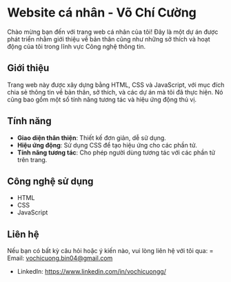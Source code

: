 # Website cá nhân - Võ Chí Cường

Chào mừng bạn đến với trang web cá nhân của tôi! Đây là một dự án được phát triển nhằm giới thiệu về bản thân cũng như những sở thích và hoạt động của tôi trong lĩnh vực Công nghệ thông tin.

## Giới thiệu

Trang web này được xây dựng bằng HTML, CSS và JavaScript, với mục đích chia sẻ thông tin về bản thân, sở thích, và các dự án mà tôi đã thực hiện. Nó cũng bao gồm một số tính năng tương tác và hiệu ứng động thú vị.

## Tính năng

- **Giao diện thân thiện**: Thiết kế đơn giản, dễ sử dụng.
- **Hiệu ứng động**: Sử dụng CSS để tạo hiệu ứng cho các phần tử.
- **Tính năng tương tác**: Cho phép người dùng tương tác với các phần tử trên trang.

## Công nghệ sử dụng

- HTML
- CSS
- JavaScript

## Liên hệ
Nếu bạn có bất kỳ câu hỏi hoặc ý kiến nào, vui lòng liên hệ với tôi qua:
= Email: vochicuong.bin04@gmail.com
- LinkedIn: https://www.linkedin.com/in/vochicuongg/
